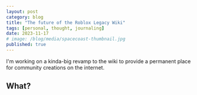 ```yaml
---
layout: post
category: blog
title: "The future of the Roblox Legacy Wiki"
tags: [personal, thought, journaling]
date: 2023-11-17
# image: /blog/media/spacecoast-thumbnail.jpg
published: true
---
```

I'm working on a kinda-big revamp to the wiki to provide a permanent place for community creations on the internet.

## What?
